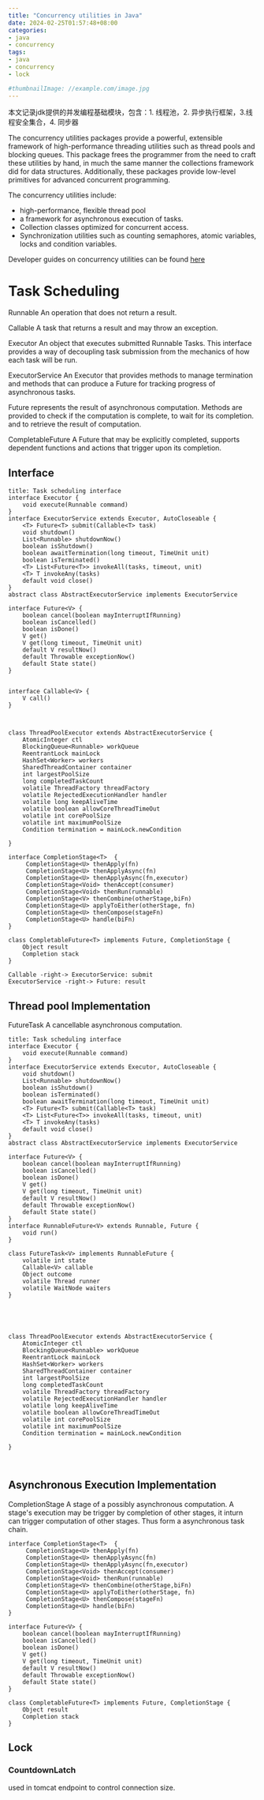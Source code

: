 ```yaml
---
title: "Concurrency utilities in Java"
date: 2024-02-25T01:57:48+08:00
categories:
- java
- concurrency
tags:
- java
- concurrency
- lock

#thumbnailImage: //example.com/image.jpg
---
```

本文记录jdk提供的并发编程基础模块，包含：1. 线程池，2. 异步执行框架，3.线程安全集合，4. 同步器
<!--more-->


The concurrency utilities packages provide a powerful, extensible framework of high-performance threading utilities such as thread pools and blocking queues. This package frees the programmer from the need to craft these utilities by hand, in much the same manner the collections framework did for data structures. Additionally, these packages provide low-level primitives for advanced concurrent programming.

The concurrency utilities include:
* high-performance, flexible thread pool
* a framework for asynchronous execution of tasks.
* Collection classes optimized for concurrent access.
* Synchronization utilities such as counting semaphores, atomic variables, locks and condition variables. 


Developer guides on concurrency utilities can be found [here](https://docs.oracle.com/en/java/javase/21/core/concurrency.html#GUID-59C16A2D-57CE-4C83-9D6F-91A48E01E3C6)

<!--more-->

# Task Scheduling

Runnable An operation that does not return a result.

Callable A task that returns a result and may throw an exception.

Executor An object that executes submitted Runnable Tasks. This interface provides a way of decoupling task submission from the mechanics of how each task will be run.

ExecutorService An Executor that provides methods to manage termination and methods that can produce a Future for tracking progress of asynchronous tasks.

Future represents the result of asynchronous computation. Methods are provided to check if the computation is complete, to wait for its completion. and to retrieve the result of computation.

CompletableFuture A Future that may be explicitly completed, supports dependent functions and actions that trigger upon its completion.


## Interface

```plantuml
title: Task scheduling interface
interface Executor {
    void execute(Runnable command)
}
interface ExecutorService extends Executor, AutoCloseable {
    <T> Future<T> submit(Callable<T> task)
    void shutdown()
    List<Runnable> shutdownNow()
    boolean isShutdown()
    boolean awaitTermination(long timeout, TimeUnit unit)
    boolean isTerminated()
    <T> List<Future<T>> invokeAll(tasks, timeout, unit)
    <T> T invokeAny(tasks)
    default void close()
}
abstract class AbstractExecutorService implements ExecutorService

interface Future<V> {
    boolean cancel(boolean mayInterruptIfRunning)
    boolean isCancelled()
    boolean isDone()
    V get() 
    V get(long timeout, TimeUnit unit)
    default V resultNow() 
    default Throwable exceptionNow()
    default State state()
}


interface Callable<V> {
    V call()
}



class ThreadPoolExecutor extends AbstractExecutorService {
    AtomicInteger ctl
    BlockingQueue<Runnable> workQueue
    ReentrantLock mainLock
    HashSet<Worker> workers
    SharedThreadContainer container
    int largestPoolSize
    long completedTaskCount
    volatile ThreadFactory threadFactory
    volatile RejectedExecutionHandler handler
    volatile long keepAliveTime
    volatile boolean allowCoreThreadTimeOut
    volatile int corePoolSize
    volatile int maximumPoolSize
    Condition termination = mainLock.newCondition

}

interface CompletionStage<T>  {
     CompletionStage<U> thenApply(fn)
     CompletionStage<U> thenApplyAsync(fn)
     CompletionStage<U> thenApplyAsync(fn,executor)
     CompletionStage<Void> thenAccept(consumer)
     CompletionStage<Void> thenRun(runnable)
     CompletionStage<V> thenCombine(otherStage,biFn)
     CompletionStage<U> applyToEither(otherStage, fn)
     CompletionStage<U> thenCompose(stageFn)
     CompletionStage<U> handle(biFn)
}

class CompletableFuture<T> implements Future, CompletionStage {
    Object result
    Completion stack
}

Callable -right-> ExecutorService: submit
ExecutorService -right-> Future: result

```

## Thread pool Implementation

FutureTask A cancellable asynchronous computation. 

```plantuml
title: Task scheduling interface
interface Executor {
    void execute(Runnable command)
}
interface ExecutorService extends Executor, AutoCloseable {
    void shutdown()
    List<Runnable> shutdownNow()
    boolean isShutdown()
    boolean isTerminated()
    boolean awaitTermination(long timeout, TimeUnit unit)
    <T> Future<T> submit(Callable<T> task)
    <T> List<Future<T>> invokeAll(tasks, timeout, unit)
    <T> T invokeAny(tasks)
    default void close()
}
abstract class AbstractExecutorService implements ExecutorService

interface Future<V> {
    boolean cancel(boolean mayInterruptIfRunning)
    boolean isCancelled()
    boolean isDone()
    V get() 
    V get(long timeout, TimeUnit unit)
    default V resultNow() 
    default Throwable exceptionNow()
    default State state()
}
interface RunnableFuture<V> extends Runnable, Future {
    void run()
}

class FutureTask<V> implements RunnableFuture {
    volatile int state
    Callable<V> callable
    Object outcome
    volatile Thread runner
    volatile WaitNode waiters
}





class ThreadPoolExecutor extends AbstractExecutorService {
    AtomicInteger ctl
    BlockingQueue<Runnable> workQueue
    ReentrantLock mainLock
    HashSet<Worker> workers
    SharedThreadContainer container
    int largestPoolSize
    long completedTaskCount
    volatile ThreadFactory threadFactory
    volatile RejectedExecutionHandler handler
    volatile long keepAliveTime
    volatile boolean allowCoreThreadTimeOut
    volatile int corePoolSize
    volatile int maximumPoolSize
    Condition termination = mainLock.newCondition

}



```

## Asynchronous Execution Implementation

CompletionStage A stage of a possibly asynchronous computation. 
A stage's execution may be trigger by completion of other stages, it inturn can trigger computation of other stages. Thus form a asynchronous task chain.

```plantuml
interface CompletionStage<T>  {
     CompletionStage<U> thenApply(fn)
     CompletionStage<U> thenApplyAsync(fn)
     CompletionStage<U> thenApplyAsync(fn,executor)
     CompletionStage<Void> thenAccept(consumer)
     CompletionStage<Void> thenRun(runnable)
     CompletionStage<V> thenCombine(otherStage,biFn)
     CompletionStage<U> applyToEither(otherStage, fn)
     CompletionStage<U> thenCompose(stageFn)
     CompletionStage<U> handle(biFn)
}

interface Future<V> {
    boolean cancel(boolean mayInterruptIfRunning)
    boolean isCancelled()
    boolean isDone()
    V get() 
    V get(long timeout, TimeUnit unit)
    default V resultNow() 
    default Throwable exceptionNow()
    default State state()
}

class CompletableFuture<T> implements Future, CompletionStage {
    Object result
    Completion stack
}
```
## Lock

### CountdownLatch

used in tomcat endpoint to control connection size.